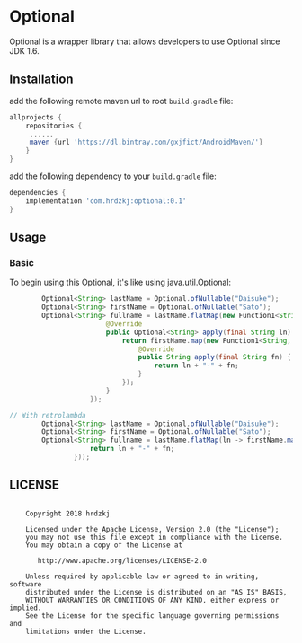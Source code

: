 # Optional

Optional is a wrapper library that allows developers to use Optional since JDK 1.6.


## Installation

add the following remote maven url to root `build.gradle` file:
```groovy
allprojects {
    repositories {
     ......
     maven {url 'https://dl.bintray.com/gxjfict/AndroidMaven/'}
    }
}
```
add the following dependency to your `build.gradle` file:
```groovy
dependencies {
    implementation 'com.hrdzkj:optional:0.1'
}
```
## Usage

### Basic

To begin using this Optional, it's like using java.util.Optional:


```java
        Optional<String> lastName = Optional.ofNullable("Daisuke");
        Optional<String> firstName = Optional.ofNullable("Sato");
        Optional<String> fullname = lastName.flatMap(new Function1<String, Optional<String>>() {
                        @Override
                        public Optional<String> apply(final String ln) {
                            return firstName.map(new Function1<String, String>() {
                                @Override
                                public String apply(final String fn) {
                                    return ln + "-" + fn;
                                }
                            });
                        }
                    });

// With retrolambda
        Optional<String> lastName = Optional.ofNullable("Daisuke");
        Optional<String> firstName = Optional.ofNullable("Sato");
        Optional<String> fullname = lastName.flatMap(ln -> firstName.map(fn -> {
                    return ln + "-" + fn;
                }));

```

## LICENSE
```

    Copyright 2018 hrdzkj

    Licensed under the Apache License, Version 2.0 (the "License");
    you may not use this file except in compliance with the License.
    You may obtain a copy of the License at

       http://www.apache.org/licenses/LICENSE-2.0

    Unless required by applicable law or agreed to in writing, software
    distributed under the License is distributed on an "AS IS" BASIS,
    WITHOUT WARRANTIES OR CONDITIONS OF ANY KIND, either express or implied.
    See the License for the specific language governing permissions and
    limitations under the License.

```

